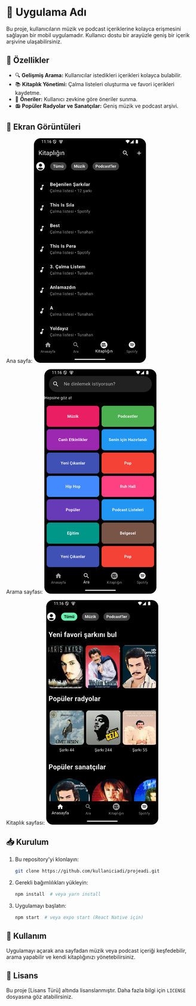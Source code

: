 # 📱 Uygulama Adı

Bu proje, kullanıcıların müzik ve podcast içeriklerine kolayca erişmesini sağlayan bir mobil uygulamadır. Kullanıcı dostu bir arayüzle geniş bir içerik arşivine ulaşabilirsiniz.

## 🚀 Özellikler
- 🔍 **Gelişmiş Arama:** Kullanıcılar istedikleri içerikleri kolayca bulabilir.
- 📚 **Kitaplık Yönetimi:** Çalma listeleri oluşturma ve favori içerikleri kaydetme.
- 🎵 **Öneriler:** Kullanıcı zevkine göre öneriler sunma.
- 📻 **Popüler Radyolar ve Sanatçılar:** Geniş müzik ve podcast arşivi.

## 📸 Ekran Görüntüleri

Ana sayfa:
<img src="./screenshots/Screenshot_20250228_021612.png" alt="Ana Sayfa" width="300">

Arama sayfası:
<img src="./screenshots/Screenshot_20250228_021624.png" alt="Arama Sayfası" width="300">

Kitaplık sayfası:
<img src="./screenshots/Screenshot_20250228_021632.png" alt="Kitaplık Sayfası" width="300">

## 📥 Kurulum
1. Bu repository'yi klonlayın:
   ```sh
   git clone https://github.com/kullaniciadi/projeadi.git
   ```
2. Gerekli bağımlılıkları yükleyin:
   ```sh
   npm install  # veya yarn install
   ```
3. Uygulamayı başlatın:
   ```sh
   npm start  # veya expo start (React Native için)
   ```

## 📌 Kullanım
Uygulamayı açarak ana sayfadan müzik veya podcast içeriği keşfedebilir, arama yapabilir ve kendi kitaplığınızı yönetebilirsiniz.

## 📄 Lisans
Bu proje [Lisans Türü] altında lisanslanmıştır. Daha fazla bilgi için `LICENSE` dosyasına göz atabilirsiniz.

